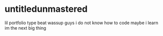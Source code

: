 # untitledunmastered
lil portfolio type beat
wassup guys i do not know how to code
maybe i learn
im the next big thing
